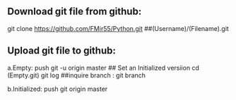 ## Download git file from github:
  git clone https://github.com/FMir55/Python.git
                         ##(Username)/(Filename).git
                            
## Upload git file to github:
  a.Empty:        push git -u  origin master
    ## Set an Initialized versiion
       cd (Empty.git)
       git log
       ##inquire branch : git branch
       
  b.Initialized:  push git origin master
  
  
                            
                            
